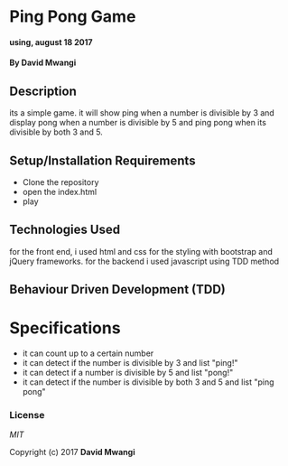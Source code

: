 # Ping Pong Game

#### using, august 18 2017

#### By **David Mwangi**

## Description

its a simple game. it will show ping when a number is divisible by 3 and display pong when a number is divisible by 5
 and ping pong when its divisible by both 3 and 5.

## Setup/Installation Requirements

* Clone the repository
* open the index.html
* play


## Technologies Used

for the front end, i used html and css for the styling with bootstrap and jQuery frameworks. for the backend i used javascript using TDD method

## Behaviour Driven Development (TDD)
# Specifications
* it can count up to a certain number
* it can detect if the number is divisible by 3 and list "ping!"
* it can detect if a number is divisible by 5 and list "pong!"
* it can detect if the number is divisible by both 3 and 5 and list "ping pong"


### License

*MIT*

Copyright (c) 2017 **David Mwangi**
